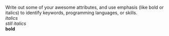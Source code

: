 Write out some of your awesome attributes, and use emphasis (like bold or italics) to identify keywords, programming languages, or skills.   
*italics*  
_still italics_  
**bold**
